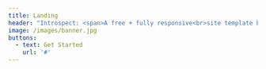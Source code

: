 ```yaml
---
title: Landing
header: "Introspect: <span>A free + fully responsive<br>site template by TEMPLATED</span>"
image: /images/banner.jpg
buttons:
  - text: Get Started
    url: '#'
---
```

